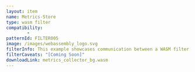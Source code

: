 ```yaml
---
layout: item
name: Metrics-Store
type: wasm filter
compatibility:
        - 
patternId: FILTER005
image: /images/webassembly_logo.svg
filterInfo: This example showcases communication between a WASM filter and a service via shared queue. It combines the Singleton-HTTP-Call and TCP-Metrics examples. The filter collects metrics and enqueues it onto the queue while the service dequeues it and sends it to upstream server where it is stored.
filterCaveats: "[Coming Soon]"
downloadLink: metrics_collector_bg.wasm
---
```

